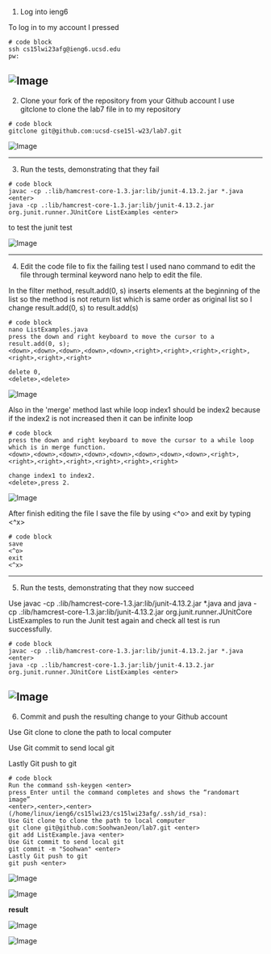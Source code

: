 1. Log into ieng6

To log in to my account I pressed 
```
# code block
ssh cs15lwi23afg@ieng6.ucsd.edu
pw:
```

![Image](1.png)
----------------------------------------------------------------------------------------------------------------------------
2. Clone your fork of the repository from your Github account
I use gitclone to clone the lab7 file in to my repository

```
# code block
gitclone git@github.com:ucsd-cse15l-w23/lab7.git
```

![Image](6.png)

----------------------------------------------------------------------------------------------------------------------------
3. Run the tests, demonstrating that they fail

```
# code block
javac -cp .:lib/hamcrest-core-1.3.jar:lib/junit-4.13.2.jar *.java <enter>
java -cp .:lib/hamcrest-core-1.3.jar:lib/junit-4.13.2.jar org.junit.runner.JUnitCore ListExamples <enter>
```

to test the junit test

![Image](2.png)

----------------------------------------------------------------------------------------------------------------------------
4. Edit the code file to fix the failing test
I used nano command to edit the file through terminal 
keyword nano help to edit the file.

In the filter method, result.add(0, s) inserts elements at the beginning of the list so 
the method is not return list which is same order as original list so I change result.add(0, s)
to result.add(s) 
```
# code block
nano ListExamples.java 
press the down and right keyboard to move the cursor to a result.add(0, s);
<down>,<down>,<down>,<down>,<down>,<right>,<right>,<right>,<right>,<right>,<right>,<right>

delete 0, 
<delete>,<delete>

```

![Image](3.png)

Also in the 'merge' method last while loop index1 should be index2 because 
if the index2 is not increased then it can be infinite loop

```
# code block
press the down and right keyboard to move the cursor to a while loop which is in merge function.
<down>,<down>,<down>,<down>,<down>,<down>,<down>,<down>,<right>,<right>,<right>,<right>,<right>,<right>,<right>

change index1 to index2.
<delete>,press 2.

```

![Image](4.png)

After finish editing the file I save the file by using <^o> and exit by typing <^x>
```
# code block
save 
<^o>
exit
<^x>
```

----------------------------------------------------------------------------------------------------------------------------
5. Run the tests, demonstrating that they now succeed


Use javac -cp .:lib/hamcrest-core-1.3.jar:lib/junit-4.13.2.jar *.java
and java -cp .:lib/hamcrest-core-1.3.jar:lib/junit-4.13.2.jar org.junit.runner.JUnitCore ListExamples 
to run the Junit test again and check all test is run successfully.

```
# code block
javac -cp .:lib/hamcrest-core-1.3.jar:lib/junit-4.13.2.jar *.java <enter>
java -cp .:lib/hamcrest-core-1.3.jar:lib/junit-4.13.2.jar org.junit.runner.JUnitCore ListExamples <enter>
```

![Image](5.png)
------------------------------------------------------------------------------------------------------------------------------
6. Commit and push the resulting change to your Github account 

Use Git clone to clone the path to local computer

Use Git commit to send local git

Lastly Git push to git 
```
# code block
Run the command ssh-keygen <enter>
press Enter until the command completes and shows the “randomart image”
<enter>,<enter>,<enter>
(/home/linux/ieng6/cs15lwi23/cs15lwi23afg/.ssh/id_rsa):
Use Git clone to clone the path to local computer
git clone git@github.com:SoohwanJeon/lab7.git <enter>
git add ListExample.java <enter>
Use Git commit to send local git
git commit -m "Soohwan" <enter>
Lastly Git push to git 
git push <enter>
```

![Image](lab41.png)


![Image](lab42.png)

**result**


![Image](lab43.png)


![Image](lab44.png)








